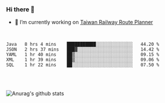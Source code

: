 ### Hi there 👋

- 🔭 I’m currently working on [Taiwan Railway Route Planner](https://github.com/Taiwan-Railway-Route-Planner)

<br/>

<!--START_SECTION:waka-->
```text
Java   8 hrs 4 mins    ███████████░░░░░░░░░░░░░░   44.20 % 
JSON   2 hrs 37 mins   ███▓░░░░░░░░░░░░░░░░░░░░░   14.42 % 
YAML   1 hr 40 mins    ██▒░░░░░░░░░░░░░░░░░░░░░░   09.15 % 
XML    1 hr 39 mins    ██▒░░░░░░░░░░░░░░░░░░░░░░   09.06 % 
SQL    1 hr 22 mins    ██░░░░░░░░░░░░░░░░░░░░░░░   07.50 % 
```
<!--END_SECTION:waka-->

<br/>
<br/>

![Anurag's github stats](https://github-readme-stats.vercel.app/api?username=DepickereSven&show_icons=true&theme=tokyonight)



<!--
**DepickereSven/DepickereSven** is a ✨ _special_ ✨ repository because its `README.md` (this file) appears on your GitHub profile.

Here are some ideas to get you started:

- 🔭 I’m currently working on ...
- 🌱 I’m currently learning ...
- 👯 I’m looking to collaborate on ...
- 🤔 I’m looking for help with ...
- 💬 Ask me about ...
- 📫 How to reach me: ...
- 😄 Pronouns: ...
- ⚡ Fun fact: ...
-->
